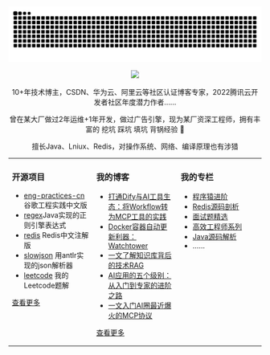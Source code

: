   
<p align="center">
  <img src="https://github.com/xindoo/xindoo/blob/output/github-contribution-grid-snake.svg"/>
</p>	
<p align="center">
  <img src="https://github-readme-stats.vercel.app/api?username=xindoo&show_icons=true&theme=graywhite"/>
</p>

<p align="center"> 10+年技术博主，CSDN、华为云、阿里云等社区认证博客专家，2022腾讯云开发者社区年度潜力作者…… </p>  
<p align="center"> 曾在某大厂做过2年运维+1年开发，做过广告引擎，现为某厂资深工程师，拥有丰富的 挖坑 踩坑 填坑 背锅经验 🐶   </p>  
<p align="center"> 擅长Java、Lniux、Redis，对操作系统、网络、编译原理也有涉猎</p>  


<table align="center"><tr>
<td valign="top" width="33%">

### 开源项目  
- [eng-practices-cn](https://github.com/xindoo/eng-practices-cn)谷歌工程实践中文版	
- [regex](https://github.com/xindoo/regex)Java实现的正则引擎表达式	
- [redis](https://github.com/xindoo/redis) Redis中文注解版  
- [slowjson](https://github.com/xindoo/slowjson) 用antlr实现的json解析器  
- [leetcode](https://github.com/xindoo/leetcode) 我的Leetcode题解   
   
[查看更多](https://github.com/xindoo/)	 

	
</td>
<td valign="top" width="33%">

### 我的博客
- [打通Dify与AI工具生态：将Workflow转为MCP工具的实践](https://blog.csdn.net/xindoo/article/details/149003421)
- [Docker容器自动更新利器：Watchtower](https://blog.csdn.net/xindoo/article/details/148833052)
- [一文了解知识库背后的技术RAG](https://blog.csdn.net/xindoo/article/details/148214089)
- [AI应用的五个级别：从入门到专家的进阶之路](https://blog.csdn.net/xindoo/article/details/147526989)
- [一文入门AI圈最近爆火的MCP协议](https://blog.csdn.net/xindoo/article/details/147195947)

[查看更多](https://xindoo.blog.csdn.net/)

</td>
<td valign="top" width="33%">

### 我的专栏  
- [程序猿进阶](https://blog.csdn.net/xindoo/category_11716954.html)
- [Redis源码剖析](https://blog.csdn.net/xindoo/category_10068113.html)  
- [面试题精选](https://blog.csdn.net/xindoo/category_9991116.html)  
- [高效工程师系列](https://blog.csdn.net/xindoo/category_9287916.html)  
- [Java源码解析](https://blog.csdn.net/xindoo/category_9287770.html)    
- ……

	
</td>
</tr></table>
